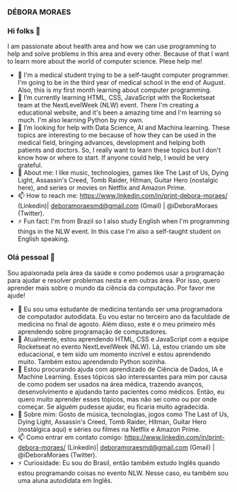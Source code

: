 ### DÉBORA MORAES

### Hi folks 👋
I am passionate about health area and how we can use programming to help and solve problems in this area and every other. Because of that I want to learn more about the world of computer science. Plese help me!
- 🔭 I'm a medical student trying to be a self-taught computer programmer. I'm going to be in the third year of medical school in the end of August. Also, this is my first month learning about computer programming.
- 🌱 I’m currently learning HTML, CSS, JavaScript with the Rocketseat team at the NextLevelWeek (NLW) event. There I'm creating a educational website, and it's been a amazing time and I'm learning so much. I'm also learning Python by my own.
- 🤔 I’m looking for help with Data Science, AI and Machina learning. These topics are interesting to me because of how they can be used in the medical field, bringing advances, development and helping both patients and doctors. So, I really want to learn these topics but I don't know how or where to start. If anyone could help, I would be very grateful.
- 💬 About me: I like music, technologies, games like The Last of Us, Dying Light, Assassin's Creed, Tomb Raider, Hitman, Guitar Hero (nostalgic here), and series or movies on Netflix and Amazon Prime.
- 📫 How to reach me: https://www.linkedin.com/in/print-debora-moraes/ (Linkedin)| deboramoraesmd@gmail.com (Gmail) | @iDeboraMoraes (Twitter).
- ⚡ Fun fact: I'm from Brazil so I also study English when I'm programming things in the NLW event. In this case I'm also a self-taught student on English speaking.

### Olá pessoal 👋
Sou apaixonada pela área da saúde e como podemos usar a programação para ajudar e resolver problemas nesta e em outras área. Por isso, quero aprender mais sobre o mundo da ciência da computação. Por favor me ajude!
- 🔭 Eu sou uma estudante de medicina tentando ser uma programadora de computador autodidata. Eu vou estar no terceiro ano da faculdade de medicina no final de agosto. Além disso, este é o meu primeiro mês aprendendo sobre programação de computadores.
- 🌱 Atualmente, estou aprendendo HTML, CSS e JavaScript com a equipe Rocketseat no evento NextLevelWeek (NLW). Lá, estou criando um site educacional, e tem sido um momento incrível e estou aprendendo muito. Também estou aprendendo Python sozinha.
- 🤔 Estou procurando ajuda com aprendizado de Ciência de Dados, IA e Machine Learning. Esses tópicos são interessantes para mim por causa de como podem ser usados na área médica, trazendo avanços, desenvolvimento e ajudando tanto pacientes como médicos. Então, eu quero muito aprender esses tópicos, mas não sei como ou por onde começar. Se alguém pudesse ajudar, eu ficaria muito agradecida.
- 💬 Sobre mim: Gosto de música, tecnologias, jogos como The Last of Us, Dying Light, Assassin's Creed, Tomb Raider, Hitman, Guitar Hero (nostálgica aqui) e séries ou filmes na Netflix e Amazon Prime.
- 📫 Como entrar em contato comigo: https://www.linkedin.com/in/print-debora-moraes/ (Linkedin)| deboramoraesmd@gmail.com (Gmail) | @iDeboraMoraes (Twitter).
- ⚡ Curiosidade: Eu sou do Brasil, então também estudo Inglês quando estou programando coisas no evento NLW. Nesse caso, eu também sou uma aluna autodidata em Inglês.
